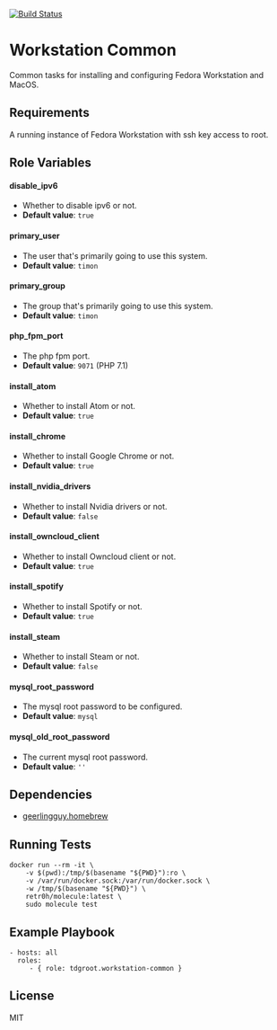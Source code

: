 [![Build Status](https://travis-ci.org/tdgroot/ansible-workstation-common.svg?branch=master)](https://travis-ci.org/tdgroot/ansible-workstation-common)

Workstation Common
=================================

Common tasks for installing and configuring Fedora Workstation and MacOS.

Requirements
------------

A running instance of Fedora Workstation with ssh key access to root.

Role Variables
--------------

#### disable_ipv6
- Whether to disable ipv6 or not.
- **Default value**: `true`

#### primary_user
- The user that's primarily going to use this system.
- **Default value**: `timon`

#### primary_group
- The group that's primarily going to use this system.
- **Default value**: `timon`

#### php_fpm_port
- The php fpm port.
- **Default value**: `9071` (PHP 7.1)

#### install_atom
- Whether to install Atom or not.
- **Default value**: `true`

#### install_chrome
- Whether to install Google Chrome or not.
- **Default value**: `true`

#### install_nvidia_drivers
- Whether to install Nvidia drivers or not.
- **Default value**: `false`

#### install_owncloud_client
- Whether to install Owncloud client or not.
- **Default value**: `true`

#### install_spotify
- Whether to install Spotify or not.
- **Default value**: `true`

#### install_steam
- Whether to install Steam or not.
- **Default value**: `false`

#### mysql_root_password
- The mysql root password to be configured.
- **Default value**: `mysql`

#### mysql_old_root_password
- The current mysql root password.
- **Default value**: `''`

Dependencies
------------

- [geerlingguy.homebrew](https://galaxy.ansible.com/geerlingguy/homebrew/)

Running Tests
-------------

``` shell
docker run --rm -it \
    -v $(pwd):/tmp/$(basename "${PWD}"):ro \
    -v /var/run/docker.sock:/var/run/docker.sock \
    -w /tmp/$(basename "${PWD}") \
    retr0h/molecule:latest \
    sudo molecule test
```

Example Playbook
----------------

    - hosts: all
      roles:
         - { role: tdgroot.workstation-common }

License
-------

MIT

